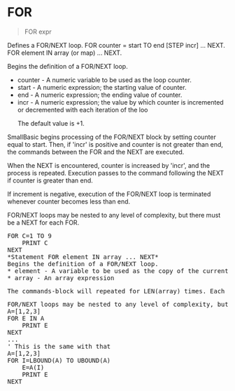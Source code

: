 # FOR

> FOR expr

Defines a FOR/NEXT loop. FOR counter = start TO end [STEP incr] ... NEXT.  FOR element IN array (or map) ... NEXT.


Begins the definition of a FOR/NEXT loop.
* counter - A numeric variable to be used as the loop counter.
* start - A numeric expression; the starting value of counter.
* end - A numeric expression; the ending value of counter.
* incr - A numeric expression; the value by which counter is incremented or decremented with each iteration of the loo<p> The default value is +1.
<p>SmallBasic begins processing of the FOR/NEXT block by setting counter equal to start. Then, if 'incr' is positive and counter is not greater than end, the commands between the FOR and the NEXT are executed.
<p>When the NEXT is encountered, counter is increased by 'incr', and the process is repeated. Execution passes to the command following the NEXT if counter is greater than end.
<p>If increment is negative, execution of the FOR/NEXT loop is terminated whenever counter becomes less than end.
<p>FOR/NEXT loops may be nested to any level of complexity, but there must be a NEXT for each FOR.
<pre>FOR C=1 TO 9
    PRINT C
NEXT
*Statement FOR element IN array ... NEXT*
Begins the definition of a FOR/NEXT loop.
* element - A variable to be used as the copy of the current element.
* array - An array expression
<p>The commands-block will repeated for LEN(array) times. Each time the 'element' will holds the value of the current element of the array.
<p>FOR/NEXT loops may be nested to any level of complexity, but there must be a NEXT for each FOR.
A=[1,2,3]
FOR E IN A
    PRINT E
NEXT
...
' This is the same with that
A=[1,2,3]
FOR I=LBOUND(A) TO UBOUND(A)
    E=A(I)
    PRINT E
NEXT

